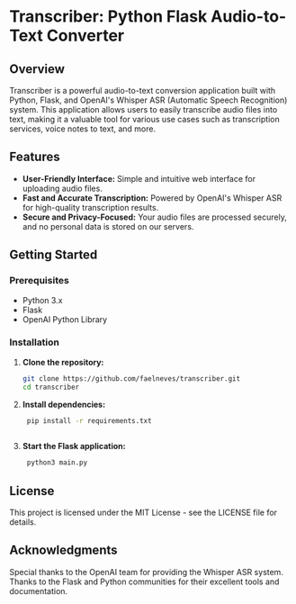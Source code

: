 # Transcriber: Python Flask Audio-to-Text Converter


## Overview

Transcriber is a powerful audio-to-text conversion application built with Python, Flask, and OpenAI's Whisper ASR (Automatic Speech Recognition) system. This application allows users to easily transcribe audio files into text, making it a valuable tool for various use cases such as transcription services, voice notes to text, and more.

## Features

- **User-Friendly Interface:** Simple and intuitive web interface for uploading audio files.
- **Fast and Accurate Transcription:** Powered by OpenAI's Whisper ASR for high-quality transcription results.
- **Secure and Privacy-Focused:** Your audio files are processed securely, and no personal data is stored on our servers.

## Getting Started

### Prerequisites

- Python 3.x
- Flask
- OpenAI Python Library


### Installation

1. **Clone the repository:**

   ```bash
   git clone https://github.com/faelneves/transcriber.git
   cd transcriber

2. **Install dependencies:**
  
   ```bash
    pip install -r requirements.txt
  
3. **Start the Flask application:**
   ```bash
    python3 main.py

## License
This project is licensed under the MIT License - see the LICENSE file for details.

## Acknowledgments
Special thanks to the OpenAI team for providing the Whisper ASR system.
Thanks to the Flask and Python communities for their excellent tools and documentation.
